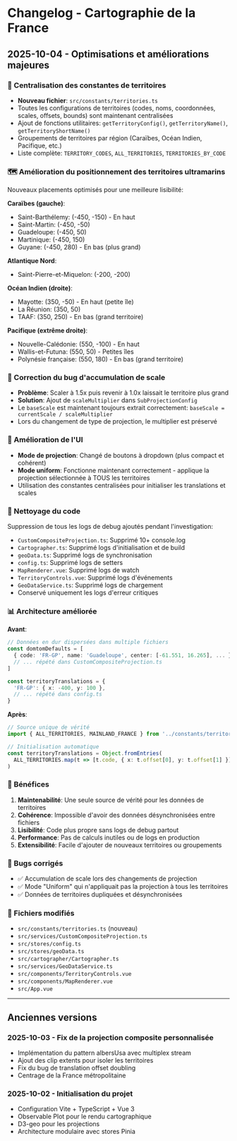 # Changelog - Cartographie de la France

## 2025-10-04 - Optimisations et améliorations majeures

### 🎯 Centralisation des constantes de territoires
- **Nouveau fichier**: `src/constants/territories.ts`
- Toutes les configurations de territoires (codes, noms, coordonnées, scales, offsets, bounds) sont maintenant centralisées
- Ajout de fonctions utilitaires: `getTerritoryConfig()`, `getTerritoryName()`, `getTerritoryShortName()`
- Groupements de territoires par région (Caraïbes, Océan Indien, Pacifique, etc.)
- Liste complète: `TERRITORY_CODES`, `ALL_TERRITORIES`, `TERRITORIES_BY_CODE`

### 🗺️ Amélioration du positionnement des territoires ultramarins
Nouveaux placements optimisés pour une meilleure lisibilité:

**Caraïbes (gauche)**:
- Saint-Barthélemy: (-450, -150) - En haut
- Saint-Martin: (-450, -50)
- Guadeloupe: (-450, 50)
- Martinique: (-450, 150)
- Guyane: (-450, 280) - En bas (plus grand)

**Atlantique Nord**:
- Saint-Pierre-et-Miquelon: (-200, -200)

**Océan Indien (droite)**:
- Mayotte: (350, -50) - En haut (petite île)
- La Réunion: (350, 50)
- TAAF: (350, 250) - En bas (grand territoire)

**Pacifique (extrême droite)**:
- Nouvelle-Calédonie: (550, -100) - En haut
- Wallis-et-Futuna: (550, 50) - Petites îles
- Polynésie française: (550, 180) - En bas (grand territoire)

### 🔧 Correction du bug d'accumulation de scale
- **Problème**: Scaler à 1.5x puis revenir à 1.0x laissait le territoire plus grand
- **Solution**: Ajout de `scaleMultiplier` dans `SubProjectionConfig`
- Le `baseScale` est maintenant toujours extrait correctement: `baseScale = currentScale / scaleMultiplier`
- Lors du changement de type de projection, le multiplier est préservé

### 🎨 Amélioration de l'UI
- **Mode de projection**: Changé de boutons à dropdown (plus compact et cohérent)
- **Mode uniform**: Fonctionne maintenant correctement - applique la projection sélectionnée à TOUS les territoires
- Utilisation des constantes centralisées pour initialiser les translations et scales

### 🧹 Nettoyage du code
Suppression de tous les logs de debug ajoutés pendant l'investigation:
- `CustomCompositeProjection.ts`: Supprimé 10+ console.log
- `Cartographer.ts`: Supprimé logs d'initialisation et de build
- `geoData.ts`: Supprimé logs de synchronisation
- `config.ts`: Supprimé logs de setters
- `MapRenderer.vue`: Supprimé logs de watch
- `TerritoryControls.vue`: Supprimé logs d'événements
- `GeoDataService.ts`: Supprimé logs de chargement
- Conservé uniquement les logs d'erreur critiques

### 📊 Architecture améliorée
**Avant**:
```typescript
// Données en dur dispersées dans multiple fichiers
const domtomDefaults = [
  { code: 'FR-GP', name: 'Guadeloupe', center: [-61.551, 16.265], ... },
  // ... répété dans CustomCompositeProjection.ts
]

const territoryTranslations = {
  'FR-GP': { x: -400, y: 100 },
  // ... répété dans config.ts
}
```

**Après**:
```typescript
// Source unique de vérité
import { ALL_TERRITORIES, MAINLAND_FRANCE } from '../constants/territories'

// Initialisation automatique
const territoryTranslations = Object.fromEntries(
  ALL_TERRITORIES.map(t => [t.code, { x: t.offset[0], y: t.offset[1] }])
)
```

### 🚀 Bénéfices
1. **Maintenabilité**: Une seule source de vérité pour les données de territoires
2. **Cohérence**: Impossible d'avoir des données désynchronisées entre fichiers
3. **Lisibilité**: Code plus propre sans logs de debug partout
4. **Performance**: Pas de calculs inutiles ou de logs en production
5. **Extensibilité**: Facile d'ajouter de nouveaux territoires ou groupements

### 🐛 Bugs corrigés
- ✅ Accumulation de scale lors des changements de projection
- ✅ Mode "Uniform" qui n'appliquait pas la projection à tous les territoires
- ✅ Données de territoires dupliquées et désynchronisées

### 📝 Fichiers modifiés
- `src/constants/territories.ts` (nouveau)
- `src/services/CustomCompositeProjection.ts`
- `src/stores/config.ts`
- `src/stores/geoData.ts`
- `src/cartographer/Cartographer.ts`
- `src/services/GeoDataService.ts`
- `src/components/TerritoryControls.vue`
- `src/components/MapRenderer.vue`
- `src/App.vue`

---

## Anciennes versions

### 2025-10-03 - Fix de la projection composite personnalisée
- Implémentation du pattern albersUsa avec multiplex stream
- Ajout des clip extents pour isoler les territoires
- Fix du bug de translation offset doubling
- Centrage de la France métropolitaine

### 2025-10-02 - Initialisation du projet
- Configuration Vite + TypeScript + Vue 3
- Observable Plot pour le rendu cartographique
- D3-geo pour les projections
- Architecture modulaire avec stores Pinia
